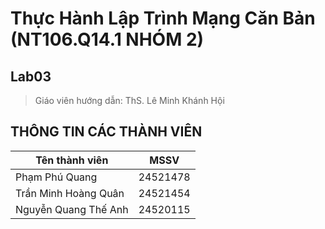 # Thực Hành Lập Trình Mạng Căn Bản (NT106.Q14.1 NHÓM 2)
## Lab03
> Giáo viên hướng dẫn: ThS. Lê Minh Khánh Hội


## THÔNG TIN CÁC THÀNH VIÊN
| Tên thành viên   |      MSSV      |
|------------------|:--------------:|
| Phạm Phú Quang  |   24521478     |
| Trần Minh Hoàng Quân  |   24521454     |
| Nguyễn Quang Thế Anh   |   24520115     |
